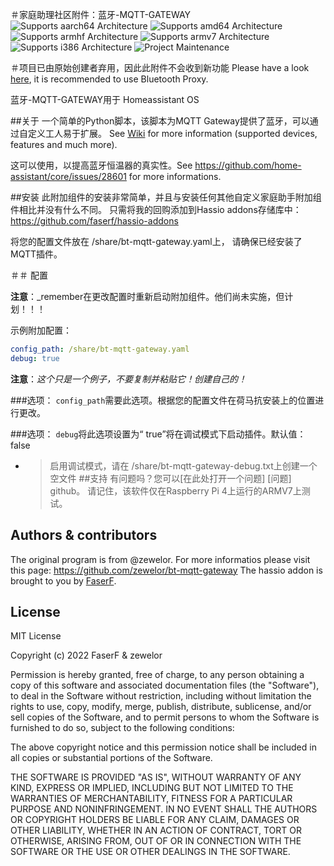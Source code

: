 ＃家庭助理社区附件：蓝牙-MQTT-GATEWAY
![Supports aarch64 Architecture][aarch64-shield] ![Supports amd64 Architecture][amd64-shield] ![Supports armhf Architecture][armhf-shield] ![Supports armv7 Architecture][armv7-shield] ![Supports i386 Architecture][i386-shield]
![Project Maintenance][maintenance-shield]

＃项目已由原始创建者弃用，因此此附件不会收到新功能
Please have a look [here](https://github.com/zewelor/bt-mqtt-gateway), it is recommended to use Bluetooth Proxy.

蓝牙-MQTT-GATEWAY用于 Homeassistant OS

##关于
一个简单的Python脚本，该脚本为MQTT Gateway提供了蓝牙，可以通过自定义工人易于扩展。
See [Wiki](https://github.com/zewelor/bt-mqtt-gateway/wiki) for more information (supported devices, features and much more).

这可以使用，以提高蓝牙恒温器的真实性。See <https://github.com/home-assistant/core/issues/28601> for more informations.

##安装
此附加组件的安装非常简单，并且与安装任何其他自定义家庭助手附加组件相比并没有什么不同。
只需将我的回购添加到Hassio addons存储库中：<https://github.com/faserf/hassio-addons>

将您的配置文件放在 /share/bt-mqtt-gateway.yaml上，
请确保已经安装了MQTT插件。

＃＃ 配置

**注意**：_remember在更改配置时重新启动附加组件。他们尚未实施，但计划！！！

示例附加配置：

```yaml
config_path: /share/bt-mqtt-gateway.yaml
debug: true
```

**注意**：_这个只是一个例子，不要复制并粘贴它！创建自己的！_

###选项：
`config_path`需要此选项。根据您的配置文件在荷马抗安装上的位置进行更改。

###选项：
`debug`将此选项设置为“ true”将在调试模式下启动插件。默认值：false
- >启用调试模式，请在 /share/bt-mqtt-gateway-debug.txt上创建一个空文件
##支持
有问题吗？您可以[在此处打开一个问题] [问题] github。
请记住，该软件仅在Raspberry Pi 4上运行的ARMV7上测试。

## Authors & contributors

The original program is from @zewelor. For more informatios please visit this page: <https://github.com/zewelor/bt-mqtt-gateway>
The hassio addon is brought to you by [FaserF].

## License

MIT License

Copyright (c) 2022 FaserF & zewelor

Permission is hereby granted, free of charge, to any person obtaining a copy
of this software and associated documentation files (the "Software"), to deal
in the Software without restriction, including without limitation the rights
to use, copy, modify, merge, publish, distribute, sublicense, and/or sell
copies of the Software, and to permit persons to whom the Software is
furnished to do so, subject to the following conditions:

The above copyright notice and this permission notice shall be included in all
copies or substantial portions of the Software.

THE SOFTWARE IS PROVIDED "AS IS", WITHOUT WARRANTY OF ANY KIND, EXPRESS OR
IMPLIED, INCLUDING BUT NOT LIMITED TO THE WARRANTIES OF MERCHANTABILITY,
FITNESS FOR A PARTICULAR PURPOSE AND NONINFRINGEMENT. IN NO EVENT SHALL THE
AUTHORS OR COPYRIGHT HOLDERS BE LIABLE FOR ANY CLAIM, DAMAGES OR OTHER
LIABILITY, WHETHER IN AN ACTION OF CONTRACT, TORT OR OTHERWISE, ARISING FROM,
OUT OF OR IN CONNECTION WITH THE SOFTWARE OR THE USE OR OTHER DEALINGS IN THE
SOFTWARE.

[aarch64-shield]: https://img.shields.io/badge/aarch64-yes-green.svg
[amd64-shield]: https://img.shields.io/badge/amd64-yes-green.svg
[armhf-shield]: https://img.shields.io/badge/armhf-yes-green.svg
[armv7-shield]: https://img.shields.io/badge/armv7-yes-green.svg
[FaserF]: https://github.com/FaserF/
[i386-shield]: https://img.shields.io/badge/i386-yes-green.svg
[issue]: https://github.com/FaserF/hassio-addons/issues
[maintenance-shield]: https://img.shields.io/maintenance/no/2024.svg
